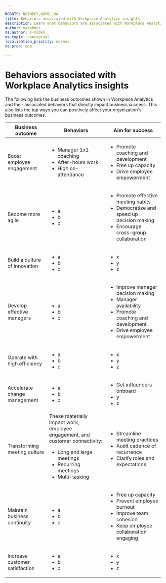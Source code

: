 ```yaml
---

ROBOTS: NOINDEX,NOFOLLOW
title: Behaviors associated with Workplace Analytics insights
description: Learn what behaviors are associated with Workplace Analytics insights 
author: madehmer
ms.author: v-mideh
ms.topic: conceptual
localization_priority: normal 
ms.prod: wpa

---
```

# Behaviors associated with Workplace Analytics insights

The following lists the business outcomes shown in Workplace Analytics and their associated behaviors that directly impact business success. This also lists the top ways you can positively affect your organization's business outcomes.

|Business outcome     |Behaviors     |Aim for success      |
|---------------------|--------------|---------------------|
|Boost employee engagement |<ul><li>Manager 1x1 coaching </li><li>After-hours work </li><li>High co-attendance |<ul><li>Promote coaching and development</li><li>Free up capacity</li><li>Drive employee empowerment</li></ul>|
|Become more agile |<ul><li>a </li><li>b </li><li> c</li></ul> |<ul><li>Promote effective meeting habits </li><li>Democratize and speed up decision making</li><li> Encourage cross-group collaboration</li></ul>|
|Build a culture of innovation |<ul><li>a </li><li>b </li><li> c</li></ul> |<ul><li>x </li><li>y</li><li> z</li></ul>|
|Develop effective managers |<ul><li>a </li><li>b </li><li> c</li></ul> |<ul><li>Improve manager decision making </li><li>Manager availability</li><li> Promote coaching and development </li><li>Drive employee empowerment</li></ul>|
|Operate with high efficiency |<ul><li>a </li><li>b </li><li> c</li></ul> |<ul><li>x </li><li>y</li><li> z</li></ul>|
|Accelerate change management |<ul><li>a </li><li>b </li><li> c</li></ul> |<ul><li>Get influencers onboard </li><li>y</li><li> z</li></ul>|
|Transforming meeting culture |These materially impact work, employee engagement, and customer connectivity: <ul><li>Long and large meetings </li><li>Recurring meetings</li><li> Multi-tasking</li></ul> |<ul><li>Streamline meeting practices </li><li>Audit cadence of recurrence</li><li> Clarify roles and expectations</li></ul>|
|Maintain business continuity |<ul><li>a </li><li>b </li><li> c</li></ul> |<ul><li>Free up capacity </li><li>Prevent employee burnout</li><li>Improve team cohesion </li><li>Keep employee collaboration engaging</li></ul>|
|Increase customer satisfaction |<ul><li>a </li><li>b </li><li> c</li></ul> |<ul><li>x </li><li>y</li><li> z</li></ul>|


<!--### Boost employee engagement

Employees who are engaged in their work with high job satisfaction are more likely to produce high quality work and proactively identify business opportunities. Ways to improve engagement:

* Promote coaching and development
* Free up capacity
* Drive employee empowerment

### Become more agile

Rapidly evolving markets and inter-connected global supply chains require organizations to be agile and proactively plan and nimbly adapt to their customers' requirements.  

* Promote effective meeting habits
* Democratize and speed up decision making
* Encourage cross-group collaboration

### Build a culture of innovation

### Develop effective manager

Across many enterprise organizations, managers play an important role in influencing employee experience, retention, an achievement.

* Improve manager decision making
* Manager availability
* Promote coaching and development
* Drive employee empowerment

### Operate with high efficiency

### Accelerate change management

### Transforming meeting culture

Organizational meeting cultures can materially impact the ways organizations work, employees engage, and customers connect. 

* Streamline meeting practices
* Audit cadence of recurrence
* Clarify roles and expectations

### Maintain business continuity

With a global shift to remote work, organizations need to adjust how they get work done.

* Free up capacity
* Prevent employee burnout
* Keep employee collaboration engaging
* Improve team cohesion

### Increase customer satisfaction -->
